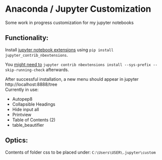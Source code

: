 # Anaconda / Jupyter Customization
Some work in progress customization for my jupyter notebooks

## Functionality:
Install [jupyter notebook extensions](https://github.com/ipython-contrib/jupyter_contrib_nbextensions) using ```pip install jupyter_contrib_nbextensions```. 


You [might need to](https://github.com/ipython-contrib/jupyter_contrib_nbextensions/issues/1090) ```jupyter contrib nbextensions install --sys-prefix --skip-running-check``` afterwards.

After successful installation, a new menu should appear in jupyter http://localhost:8888/tree <br>
Currently in use: 
* Autopep8
* Collapsible Headings
* Hide input all
* Printview
* Table of Contents (2)
* table_beautifier

## Optics:
Contents of folder css to be placed under:
```C:\Users\USER\.jupyter\custom```
